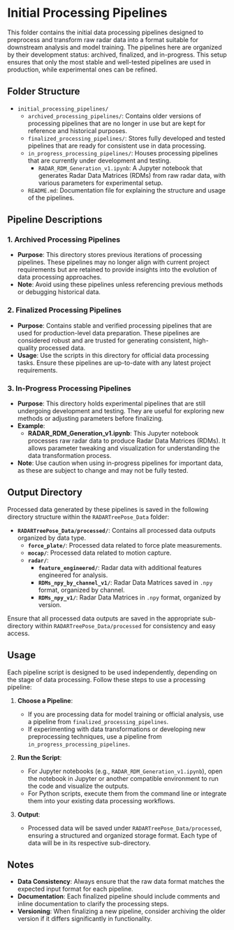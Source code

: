 # Initial Processing Pipelines

This folder contains the initial data processing pipelines designed to preprocess and transform raw radar data into a format suitable for downstream analysis and model training. The pipelines here are organized by their development status: archived, finalized, and in-progress. This setup ensures that only the most stable and well-tested pipelines are used in production, while experimental ones can be refined.

## Folder Structure

- `initial_processing_pipelines/`
  - `archived_processing_pipelines/`: Contains older versions of processing pipelines that are no longer in use but are kept for reference and historical purposes.
  - `finalized_processing_pipelines/`: Stores fully developed and tested pipelines that are ready for consistent use in data processing.
  - `in_progress_processing_pipelines/`: Houses processing pipelines that are currently under development and testing.
    - `RADAR_RDM_Generation_v1.ipynb`: A Jupyter notebook that generates Radar Data Matrices (RDMs) from raw radar data, with various parameters for experimental setup.
  - `README.md`: Documentation file for explaining the structure and usage of the pipelines.

## Pipeline Descriptions

### 1. Archived Processing Pipelines
- **Purpose**: This directory stores previous iterations of processing pipelines. These pipelines may no longer align with current project requirements but are retained to provide insights into the evolution of data processing approaches.
- **Note**: Avoid using these pipelines unless referencing previous methods or debugging historical data.

### 2. Finalized Processing Pipelines
- **Purpose**: Contains stable and verified processing pipelines that are used for production-level data preparation. These pipelines are considered robust and are trusted for generating consistent, high-quality processed data.
- **Usage**: Use the scripts in this directory for official data processing tasks. Ensure these pipelines are up-to-date with any latest project requirements.

### 3. In-Progress Processing Pipelines
- **Purpose**: This directory holds experimental pipelines that are still undergoing development and testing. They are useful for exploring new methods or adjusting parameters before finalizing.
- **Example**: 
  - **RADAR_RDM_Generation_v1.ipynb**: This Jupyter notebook processes raw radar data to produce Radar Data Matrices (RDMs). It allows parameter tweaking and visualization for understanding the data transformation process.
- **Note**: Use caution when using in-progress pipelines for important data, as these are subject to change and may not be fully tested.

## Output Directory

Processed data generated by these pipelines is saved in the following directory structure within the `RADARTreePose_Data` folder:

- **`RADARTreePose_Data/processed/`**: Contains all processed data outputs organized by data type.
  - **`force_plate/`**: Processed data related to force plate measurements.
  - **`mocap/`**: Processed data related to motion capture.
  - **`radar/`**:
    - **`feature_engineered/`**: Radar data with additional features engineered for analysis.
    - **`RDMs_npy_by_channel_v1/`**: Radar Data Matrices saved in `.npy` format, organized by channel.
    - **`RDMs_npy_v1/`**: Radar Data Matrices in `.npy` format, organized by version.

Ensure that all processed data outputs are saved in the appropriate sub-directory within `RADARTreePose_Data/processed` for consistency and easy access.

## Usage

Each pipeline script is designed to be used independently, depending on the stage of data processing. Follow these steps to use a processing pipeline:

1. **Choose a Pipeline**:
   - If you are processing data for model training or official analysis, use a pipeline from `finalized_processing_pipelines`.
   - If experimenting with data transformations or developing new preprocessing techniques, use a pipeline from `in_progress_processing_pipelines`.

2. **Run the Script**:
   - For Jupyter notebooks (e.g., `RADAR_RDM_Generation_v1.ipynb`), open the notebook in Jupyter or another compatible environment to run the code and visualize the outputs.
   - For Python scripts, execute them from the command line or integrate them into your existing data processing workflows.

3. **Output**:
   - Processed data will be saved under `RADARTreePose_Data/processed`, ensuring a structured and organized storage format. Each type of data will be in its respective sub-directory.

## Notes

- **Data Consistency**: Always ensure that the raw data format matches the expected input format for each pipeline.
- **Documentation**: Each finalized pipeline should include comments and inline documentation to clarify the processing steps.
- **Versioning**: When finalizing a new pipeline, consider archiving the older version if it differs significantly in functionality.
